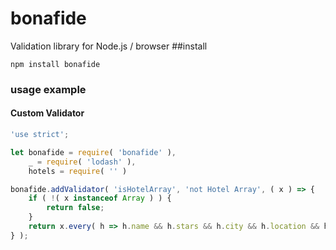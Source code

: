 # bonafide
Validation library for Node.js / browser
##install
```
npm install bonafide

```
### usage example

#### Custom Validator

```javascript
'use strict';

let bonafide = require( 'bonafide' ),
    _ = require( 'lodash' ),
    hotels = require( '' )

bonafide.addValidator( 'isHotelArray', 'not Hotel Array', ( x ) => {
    if ( !( x instanceof Array ) ) {
        return false;
    }
    return x.every( h => h.name && h.stars && h.city && h.location && h.startDate && h.endDate ); // jshint ignore:line
} );

```

